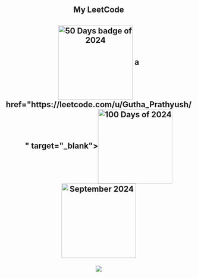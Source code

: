 
<div align="center"> 


<h2 align="center">My LeetCode<h2>  
<p align="center">
  <a href="https://leetcode.com/u/Gutha_Prathyush/" target="_blank"><img align="center" src="https://assets.leetcode.com/static_assets/marketing/2024-50.gif" alt="50 Days badge of 2024" height="200" width="200" /></a>
  a href="https://leetcode.com/u/Gutha_Prathyush/" target="_blank"><img align="center" src="https://assets.leetcode.com/static_assets/marketing/2024-100-new.gif" alt="100 Days of 2024" height="200" width="200" /></a>
  <a href="https://leetcode.com/u/Gutha_Prathyush/" target="_blank"><img align="center" src="https://assets.leetcode.com/static_assets/public/images/badges/2024/gif/2024-09.gif" alt="September 2024" height="200" width="200" /></a>
</p>
<p align="center">
  
  <img  align=top flex-grow=1 src="https://leetcard.jacoblin.cool/Gutha_Prathyush?theme=dark&font=Saira&ext=heatmap" />  
</p>

<br/><br/>
